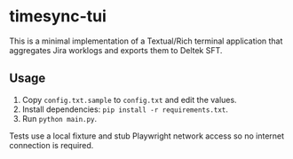 # timesync-tui

This is a minimal implementation of a Textual/Rich terminal application that aggregates Jira worklogs and exports them to Deltek SFT.

## Usage

1. Copy `config.txt.sample` to `config.txt` and edit the values.
2. Install dependencies: `pip install -r requirements.txt`.
3. Run `python main.py`.

Tests use a local fixture and stub Playwright network access so no internet connection is required.
